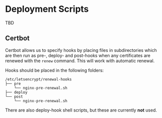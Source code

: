 # Deployment Scripts
TBD

## Certbot
Certbot allows us to specify hooks by placing files in subdirectories which are then run as pre-, deploy- and post-hooks when any certificates are renewed with the `renew` command. This will work with automatic renewal.

Hooks should be placed in the following folders:
```
/etc/letsencrypt/renewal-hooks
├── pre
    └── nginx-pre-renewal.sh
├── deploy
└── post
    └── nginx-pre-renewal.sh
```

There are also deploy-hook shell scripts, but these are currently **not** used.